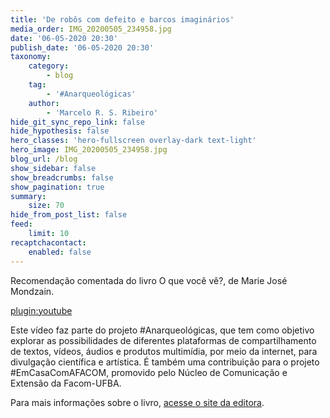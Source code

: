```yaml
---
title: 'De robôs com defeito e barcos imaginários'
media_order: IMG_20200505_234958.jpg
date: '06-05-2020 20:30'
publish_date: '06-05-2020 20:30'
taxonomy:
    category:
        - blog
    tag:
        - '#Anarqueológicas'
    author:
        - 'Marcelo R. S. Ribeiro'
hide_git_sync_repo_link: false
hide_hypothesis: false
hero_classes: 'hero-fullscreen overlay-dark text-light'
hero_image: IMG_20200505_234958.jpg
blog_url: /blog
show_sidebar: false
show_breadcrumbs: false
show_pagination: true
summary:
    size: 70
hide_from_post_list: false
feed:
    limit: 10
recaptchacontact:
    enabled: false
---
```


Recomendação comentada do livro O que você vê?, de Marie José Mondzain.

[plugin:youtube](https://www.youtube.com/watch?v=nxPaWHprVXQ)

Este vídeo faz parte do projeto #Anarqueológicas, que tem como objetivo explorar as possibilidades de diferentes plataformas de compartilhamento de textos, vídeos, áudios e produtos multimídia, por meio da internet, para  divulgação científica e artística. É também uma contribuição para o projeto #EmCasaComAFACOM, promovido pelo Núcleo de Comunicação e Extensão da Facom-UFBA.

Para mais informações sobre o livro, [acesse o site da editora](https://grupoautentica.com.br/yellowfante/livros/o-que-voce-ve/740).